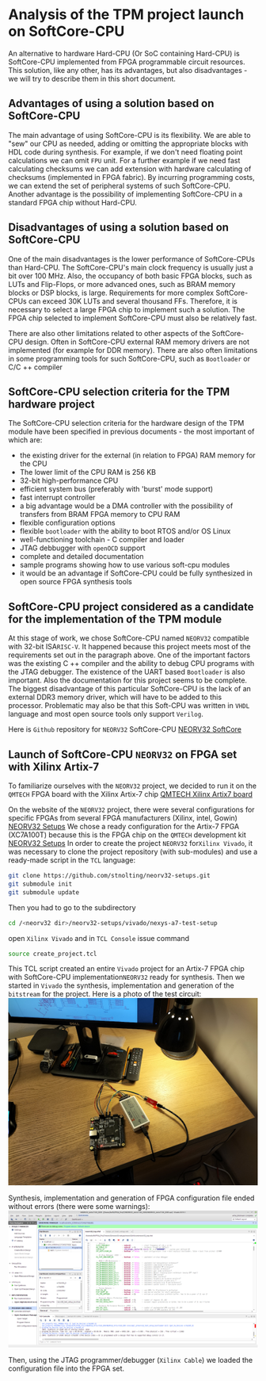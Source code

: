 # Analysis of the TPM project launch on SoftCore-CPU

An alternative to hardware Hard-CPU (Or SoC containing Hard-CPU) is SoftCore-CPU
implemented from FPGA programmable circuit resources. This solution, like any other,
has its advantages, but also disadvantages - we will try to describe them in this
short document.

## Advantages of using a solution based on SoftCore-CPU

The main advantage of using SoftCore-CPU is its flexibility. We are able to "sew"
our CPU as needed, adding or omitting the appropriate blocks with HDL code during
synthesis. For example, if we don't need floating point calculations we can omit
`FPU` unit. For a further example if we need fast calculating checksums we can add
extension with hardware calculating of checksums (implemented in FPGA fabric).
By incurring programming costs, we can extend the set of peripheral systems of
such SoftCore-CPU. Another advantage is the possibility of implementing SoftCore-CPU
in a standard FPGA chip without Hard-CPU.

## Disadvantages of using a solution based on SoftCore-CPU

One of the main disadvantages is the lower performance of SoftCore-CPUs than Hard-CPU.
The SoftCore-CPU's main clock frequency is usually just a bit over 100 MHz.
Also, the occupancy of both basic FPGA blocks, such as LUTs and Flip-Flops, or
more advanced ones, such as BRAM memory blocks or DSP blocks, is large.
Requirements for more complex SoftCore-CPUs can exceed 30K LUTs and several
thousand FFs. Therefore, it is necessary to select a large FPGA chip to implement
such a solution. The FPGA chip selected to implement SoftCore-CPU must also be
relatively fast.

There are also other limitations related to other aspects of the SoftCore-CPU design.
Often in SoftCore-CPU external RAM memory drivers are not implemented (for example
for DDR memory). There are also often limitations in some programming tools for
such SoftCore-CPU, such as `Bootloader` or C/C ++ compiler

## SoftCore-CPU selection criteria for the TPM hardware project

The SoftCore-CPU selection criteria for the hardware design of the TPM module have
been specified in previous documents - the most important of which are:

+ the existing driver for the external (in relation to FPGA) RAM memory for the CPU
+ The lower limit of the CPU RAM is 256 KB
+ 32-bit high-performance CPU
+ efficient system bus (preferably with 'burst' mode support)
+ fast interrupt controller
+ a big advantage would be a DMA controller with the possibility of transfers from
 BRAM FPGA memory to CPU RAM
+ flexible configuration options
+ flexible `bootloader` with the ability to boot RTOS and/or OS Linux
+ well-functioning toolchain - C compiler and loader
+ JTAG debbugger with `openOCD` support
+ complete and detailed documentation
+ sample programs showing how to use various soft-cpu modules
+ it would be an advantage if SoftCore-CPU could be fully synthesized in open
 source FPGA synthesis tools

## SoftCore-CPU project considered as a candidate for the implementation of the TPM module

At this stage of work, we chose SoftCore-CPU named `NEORV32` compatible with 32-bit
ISA`RISC-V`. It happened because this project meets most of the requirements set
out in the paragraph above. One of the important factors was the existing C ++
compiler and the ability to debug CPU programs with the JTAG debugger. The
existence of the UART based `Bootloader` is also important. Also the documentation
for this project seems to be complete. The biggest disadvantage of this particular
SoftCore-CPU is the lack of an external DDR3 memory driver, which will have to be
added to this processor. Problematic may also be that this Soft-CPU was written
in `VHDL` language and most open source tools only support `Verilog`.

Here is `Github` repository for `NEORV32` SoftCore-CPU [NEORV32 SoftCore](https://github.com/stnolting/neorv32)

## Launch of SoftCore-CPU `NEORV32` on FPGA set with Xilinx Artix-7

To familiarize ourselves with the `NEORV32` project, we decided to run it on the
`QMTECH` FPGA board with the Xilinx Artix-7 chip [QMTECH Xilinx Artix7 board](https://pl.aliexpress.com/item/4000170042795.html?spm=a2g0o.productlist.0.0.50a757860ORVGM&algo_pvid=cda2307e-3949-4ae4-9ca0-1e6c960f5528&algo_exp_id=cda2307e-3949-4ae4-9ca0-1e6c960f5528-0&pdp_ext_f=%7B%22sku_id%22%3A%2212000029897527647%22%7D&pdp_npi=2%40dis%21PLN%21678.02%21678.02%21%21%2141.79%21%21%402100bddd16673770363786889e4a69%2112000029897527647%21sea&curPageLogUid=5KL1GZ3J6SMe)

On the website of the `NEORV32` project, there were several configurations for
specific FPGAs from several FPGA manufacturers (Xilinx, intel, Gowin) [NEORV32 Setups](https://github.com/stnolting/neorv32-setups)
We chose a ready configuration for the Artix-7 FPGA (XC7A100T) because this is
the FPGA chip on the `QMTECH` development kit [NEORV32 Setups](https://github.com/stnolting/neorv32-setups/tree/main/vivado/nexys-a7-test-setup)
In order to create the project `NEORV32` for`Xilinx Vivado`, it was necessary to
clone the project repository (with sub-modules) and use a ready-made script in
the `TCL` language:

```bash
git clone https://github.com/stnolting/neorv32-setups.git
git submodule init
git submodule update
```

Then you had to go to the subdirectory

```bash
cd /<neorv32 dir>/neorv32-setups/vivado/nexys-a7-test-setup
```

open `Xilinx Vivado` and in `TCL Console` issue command

```bash
source create_project.tcl
```

This TCL script created an entire `Vivado` project for an Artix-7 FPGA chip with
SoftCore-CPU implementation`NEORV32` ready for synthesis.
Then we started in `Vivado` the synthesis, implementation and generation of the
`bitstream` for the project. Here is a photo of the test circuit:
![Test Circuit Photo](images/QMTECH_Board.png)

Synthesis, implementation and generation of FPGA configuration file ended without
errors (there were some warnings):
![Test Circuit Photo](images/Artix7_NEORV32.png)

Then, using the JTAG programmer/debugger (`Xilinx Cable`) we loaded the configuration
file into the FPGA set.

